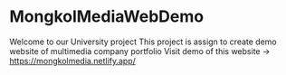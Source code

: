 # MongkolMediaWebDemo

Welcome to our University project
This project is assign to create demo website of multimedia company portfolio
Visit demo of this website -> https://mongkolmedia.netlify.app/
